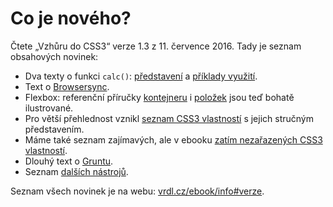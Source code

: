 # Co je nového? 

Čtete „Vzhůru do CSS3“ verze 1.3 z 11. července 2016. Tady je seznam obsahových novinek:

- Dva texty o funkci `calc()`: [představení](css3-calc.md) a [příklady využití](css3-calc.md).
- Text o [Browsersync](browsersync.md).
- Flexbox: referenční příručky [kontejneru](css3-flexbox-kontejner.md) i [položek](css3-flexbox-polozky.md) jsou teď bohatě ilustrované. 
- Pro větší přehlednost vznikl [seznam CSS3 vlastností](css3.md) s jejich stručným představením.
- Máme také seznam zajímavých, ale v ebooku [zatím nezařazených CSS3 vlastností](css3-nezarazene.md).
- Dlouhý text o [Gruntu](grunt.md).
- Seznam [dalších nástrojů](nastroje-atd.md).

Seznam všech novinek je na webu: [vrdl.cz/ebook/info#verze](http://www.vzhurudolu.cz/ebook/info#verze).



